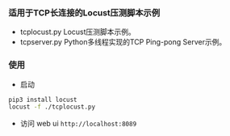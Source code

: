 ### 适用于TCP长连接的Locust压测脚本示例

* tcplocust.py Locust压测脚本示例。
* tcpserver.py Python多线程实现的TCP Ping-pong Server示例。

### 使用
- 启动
```bash
pip3 install locust
locust -f ./tcplocust.py
```

- 访问 web ui `http://localhost:8089`